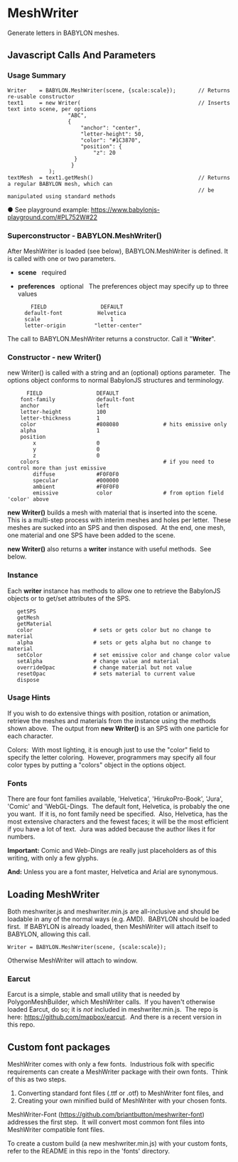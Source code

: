 # MeshWriter

Generate letters in BABYLON meshes.

## Javascript Calls And Parameters

### Usage Summary

	Writer    = BABYLON.MeshWriter(scene, {scale:scale});       // Returns re-usable constructor
	text1     = new Writer(                                     // Inserts text into scene, per options
	                   "ABC",
	                   {
	                       "anchor": "center",
	                       "letter-height": 50,
	                       "color": "#1C3870",
	                       "position": {
	                           "z": 20
  	                     }
	                    }
	             );
	textMesh  = text1.getMesh()                                 // Returns a regular BABYLON mesh, which can
	                                                            // be manipulated using standard methods

&#9679; See playground example:
https://www.babylonjs-playground.com/#PL752W#22

### Superconstructor - BABYLON.MeshWriter()

After MeshWriter is loaded (see below), BABYLON.MeshWriter is defined.  It is called with one or two parameters.
- **scene** &nbsp; required
- **preferences** &nbsp; optional &nbsp; The preferences object may specify up to three values

	      FIELD                 DEFAULT
	    default-font           Helvetica
	    scale                      1
	    letter-origin         "letter-center"

The call to BABYLON.MeshWriter returns a constructor.  Call it "**Writer**".

### Constructor - new Writer()

new Writer() is called with a string and an (optional) options parameter.&nbsp; The options object conforms to normal BabylonJS structures and terminology.

	      FIELD                 DEFAULT
	    font-family             default-font
	    anchor                  left
	    letter-height           100
	    letter-thickness        1
	    color                   #808080              # hits emissive only
	    alpha                   1
	    position
	        x                   0
	        y                   0
	        z                   0
	    colors                                       # if you need to control more than just emissive
	        diffuse             #F0F0F0
	        specular            #000000
	        ambient             #F0F0F0
	        emissive            color                # from option field 'color' above


**new Writer()** builds a mesh with material that is inserted into the scene.&nbsp; This is a multi-step process with interim meshes and holes per letter.&nbsp;  These meshes are sucked into an SPS and then disposed.&nbsp; At the end, one mesh, one material and one SPS have been added to the scene.

**new Writer()** also returns a **writer** instance with useful methods.&nbsp; See below.

### Instance

Each **writer** instance has methods to allow one to retrieve the BabylonJS objects or to get/set attributes of the SPS.

	   getSPS
	   getMesh
	   getMaterial
	   color                   # sets or gets color but no change to material
	   alpha                   # sets or gets alpha but no change to material
	   setColor                # set emissive color and change color value
	   setAlpha                # change value and material
	   overrideOpac            # change material but not value
	   resetOpac               # sets material to current value
	   dispose                 

### Usage Hints

If you wish to do extensive things with position, rotation or animation, retrieve the meshes and materials from the instance using the methods shown above.&nbsp; The output from **new Writer()** is an SPS with one particle for each character.

Colors:&nbsp; With most lighting, it is enough just to use the "color" field to specify the letter coloring.&nbsp; However, programmers may specify all four color types by putting a "colors" object in the options object.


### Fonts

There are four font families available, 'Helvetica', 'HirukoPro-Book', 'Jura', 'Comic' and 'WebGL-Dings.&nbsp;
The default font, Helvetica, is probably the one you want.&nbsp;
If it is, no font family need be specified.&nbsp;
Also, Helvetica, has the most extensive characters and the fewest faces; it will be the most efficient if you have a lot of text.&nbsp;
Jura was added because the author likes it for numbers.

**Important:** Comic and Web-Dings are really just placeholders as of this writing, with only a few glyphs.

**And:** Unless you are a font master, Helvetica and Arial are synonymous.


## Loading MeshWriter

Both meshwriter.js and meshwriter.min.js are all-inclusive and should be loadable in any of the normal ways (e.g. AMD).&nbsp;
BABYLON should be loaded first.&nbsp;
If BABYLON is already loaded, then MeshWriter will attach itself to BABYLON, allowing this call.

	Writer = BABYLON.MeshWriter(scene, {scale:scale});

Otherwise MeshWriter will attach to window.

### Earcut

Earcut is a simple, stable and small utility that is needed by PolygonMeshBuilder, which MeshWriter calls.&nbsp;
If you haven't otherwise loaded Earcut, do so; it is _not_ included in meshwriter.min.js.&nbsp;
The repo is here: https://github.com/mapbox/earcut.&nbsp;
And there is a recent version in this repo.


## Custom font packages

MeshWriter comes with only a few fonts.&nbsp;
Industrious folk with specific requirements can create a MeshWriter package with their own fonts.&nbsp;
Think of this as two steps.

1) Converting standard font files (.ttf or .otf) to MeshWriter font files, and
2) Creating your own minified build of MeshWriter with your chosen fonts.

MeshWriter-Font (https://github.com/briantbutton/meshwriter-font) addresses the first step.&nbsp;
It will convert most common font files into MeshWriter compatible font files.&nbsp;

To create a custom build (a new meshwriter.min.js) with your custom fonts, refer to the README in this repo in the 'fonts' directory.
